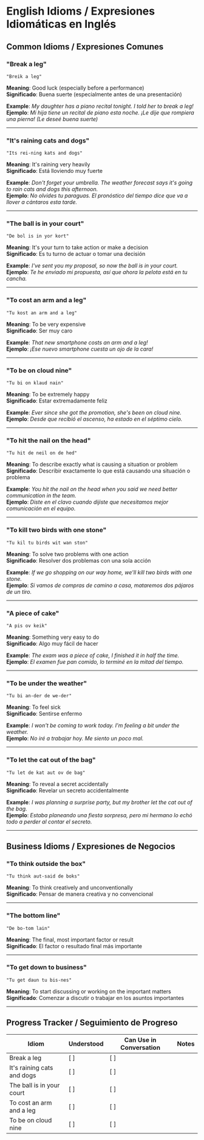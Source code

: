 
# English Idioms / Expresiones Idiomáticas en Inglés

## Common Idioms / Expresiones Comunes

### **"Break a leg"**
`"Breik a leg"`

**Meaning**: Good luck (especially before a performance)  
**Significado**: Buena suerte (especialmente antes de una presentación)

**Example**: *My daughter has a piano recital tonight. I told her to break a leg!*  
**Ejemplo**: *Mi hija tiene un recital de piano esta noche. ¡Le dije que rompiera una pierna! (Le deseé buena suerte)*

---

### **"It's raining cats and dogs"**
`"Its rei-ning kats and dogs"`

**Meaning**: It's raining very heavily  
**Significado**: Está lloviendo muy fuerte

**Example**: *Don't forget your umbrella. The weather forecast says it's going to rain cats and dogs this afternoon.*  
**Ejemplo**: *No olvides tu paraguas. El pronóstico del tiempo dice que va a llover a cántaros esta tarde.*

---

### **"The ball is in your court"**
`"De bol is in yor kort"`

**Meaning**: It's your turn to take action or make a decision  
**Significado**: Es tu turno de actuar o tomar una decisión

**Example**: *I've sent you my proposal, so now the ball is in your court.*  
**Ejemplo**: *Te he enviado mi propuesta, así que ahora la pelota está en tu cancha.*

---

### **"To cost an arm and a leg"**
`"Tu kost an arm and a leg"`

**Meaning**: To be very expensive  
**Significado**: Ser muy caro

**Example**: *That new smartphone costs an arm and a leg!*  
**Ejemplo**: *¡Ese nuevo smartphone cuesta un ojo de la cara!*

---

### **"To be on cloud nine"**
`"Tu bi on klaud nain"`

**Meaning**: To be extremely happy  
**Significado**: Estar extremadamente feliz

**Example**: *Ever since she got the promotion, she's been on cloud nine.*  
**Ejemplo**: *Desde que recibió el ascenso, ha estado en el séptimo cielo.*

---

### **"To hit the nail on the head"**
`"Tu hit de neil on de hed"`

**Meaning**: To describe exactly what is causing a situation or problem  
**Significado**: Describir exactamente lo que está causando una situación o problema

**Example**: *You hit the nail on the head when you said we need better communication in the team.*  
**Ejemplo**: *Diste en el clavo cuando dijiste que necesitamos mejor comunicación en el equipo.*

---

### **"To kill two birds with one stone"**
`"Tu kil tu birds wit wan ston"`

**Meaning**: To solve two problems with one action  
**Significado**: Resolver dos problemas con una sola acción

**Example**: *If we go shopping on our way home, we'll kill two birds with one stone.*  
**Ejemplo**: *Si vamos de compras de camino a casa, mataremos dos pájaros de un tiro.*

---

### **"A piece of cake"**
`"A pis ov keik"`

**Meaning**: Something very easy to do  
**Significado**: Algo muy fácil de hacer

**Example**: *The exam was a piece of cake, I finished it in half the time.*  
**Ejemplo**: *El examen fue pan comido, lo terminé en la mitad del tiempo.*

---

### **"To be under the weather"**
`"Tu bi an-der de we-der"`

**Meaning**: To feel sick  
**Significado**: Sentirse enfermo

**Example**: *I won't be coming to work today. I'm feeling a bit under the weather.*  
**Ejemplo**: *No iré a trabajar hoy. Me siento un poco mal.*

---

### **"To let the cat out of the bag"**
`"Tu let de kat aut ov de bag"`

**Meaning**: To reveal a secret accidentally  
**Significado**: Revelar un secreto accidentalmente

**Example**: *I was planning a surprise party, but my brother let the cat out of the bag.*  
**Ejemplo**: *Estaba planeando una fiesta sorpresa, pero mi hermano lo echó todo a perder al contar el secreto.*

---

## Business Idioms / Expresiones de Negocios

### **"To think outside the box"**
`"Tu think aut-said de boks"`

**Meaning**: To think creatively and unconventionally  
**Significado**: Pensar de manera creativa y no convencional

---

### **"The bottom line"**
`"De bo-tom lain"`

**Meaning**: The final, most important factor or result  
**Significado**: El factor o resultado final más importante

---

### **"To get down to business"**
`"Tu get daun tu bis-nes"`

**Meaning**: To start discussing or working on the important matters  
**Significado**: Comenzar a discutir o trabajar en los asuntos importantes

---

## Progress Tracker / Seguimiento de Progreso

| Idiom | Understood | Can Use in Conversation | Notes |
|-------|------------|-------------------------|-------|
| Break a leg | [ ] | [ ] | |
| It's raining cats and dogs | [ ] | [ ] | |
| The ball is in your court | [ ] | [ ] | |
| To cost an arm and a leg | [ ] | [ ] | |
| To be on cloud nine | [ ] | [ ] | |
